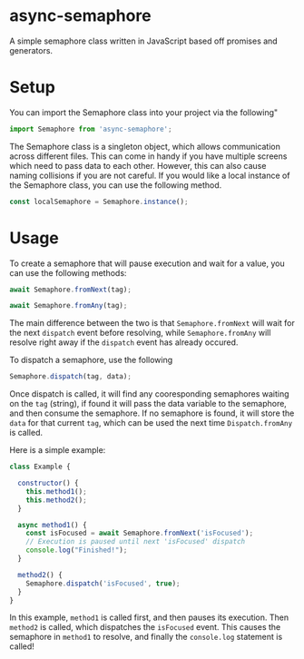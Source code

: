 # async-semaphore
A simple semaphore class written in JavaScript based off promises and generators. 


# Setup

You can import the Semaphore class into your project via the following"

```Javascript
import Semaphore from 'async-semaphore';
```

The Semaphore class is a singleton object, which allows communication across different files. This can come in handy if you have multiple screens which need to pass data to each other. However, this can also cause naming collisions if you are not careful. If you would like a local instance of the Semaphore class, you can use the following method.

```Javascript
const localSemaphore = Semaphore.instance();
```

# Usage

To create a semaphore that will pause execution and wait for a value, you can use the following methods:

```Javascript
await Semaphore.fromNext(tag);

await Semaphore.fromAny(tag);
```

The main difference between the two is that `Semaphore.fromNext` will wait for the next `dispatch` event before resolving, while `Semaphore.fromAny` will resolve right away if the `dispatch` event has already occured.

To dispatch a semaphore, use the following

```Javascript
Semaphore.dispatch(tag, data);
```

Once dispatch is called, it will find any cooresponding semaphores waiting on the `tag` (string), if found it will pass the data variable to the semaphore, and then consume the semaphore. If no semaphore is found, it will store the `data` for that current `tag`, which can be used the next time `Dispatch.fromAny` is called.

Here is a simple example:

```Javascript
class Example {

  constructor() {
    this.method1();
    this.method2();
  }

  async method1() {
    const isFocused = await Semaphore.fromNext('isFocused');
    // Execution is paused until next 'isFocused' dispatch
    console.log("Finished!");
  }

  method2() {
    Semaphore.dispatch('isFocused', true);
  }
}
```
In this example, `method1` is called first, and then pauses its execution. Then `method2` is called, which dispatches the `isFocused` event. This causes the semaphore in `method1` to resolve, and finally the `console.log` statement is called!

